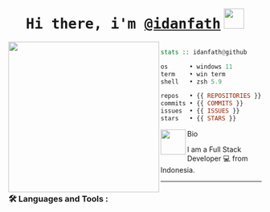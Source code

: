

<h1 align="center"><samp>Hi there, i'm
<a href="https://github.com/idanfath" target="_blank">@idanfath</a></samp>
<img src="https://media.giphy.com/media/hvRJCLFzcasrR4ia7z/giphy.gif" width="40"></h1>
</p>

<img align="left" src="https://media1.giphy.com/media/v1.Y2lkPTc5MGI3NjExZHc5M3RkdzVmOHR1MDJrY2w3c2E2MnJhNGl2dGdvMW03MTFvcjR4NCZlcD12MV9pbnRlcm5hbF9naWZfYnlfaWQmY3Q9Zw/HzPtbOKyBoBFsK4hyc/giphy.webp" width="300" >


```haskell

stats :: idanfath@github

os      • windows 11
term    • win term
shell   • zsh 5.9

repos   • {{ REPOSITORIES }} ({{ REPOSITORIES_CONTRIBUTED_TO }} contributed)
commits • {{ COMMITS }}
issues  • {{ ISSUES }}
stars   • {{ STARS }}


```

<img align="left" src="https://github.com/idanfath.png" width="50">Bio
<br>

I am a Full Stack Developer 💻 from Indonesia.

***

### 🛠️  Languages and Tools :
